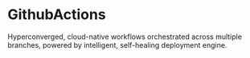 # GithubActions
Hyperconverged, cloud-native workflows orchestrated across multiple branches, powered by intelligent, self-healing deployment engine.
